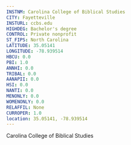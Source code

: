 ```yaml
---
INSTNM: Carolina College of Biblical Studies
CITY: Fayetteville
INSTURL: ccbs.edu
HIGHDEG: Bachelor's degree
CONTROL: Private nonprofit
ST_FIPS: North Carolina
LATITUDE: 35.05141
LONGITUDE: -78.939514
HBCU: 0.0
PBI: 1.0
ANNHI: 0.0
TRIBAL: 0.0
AANAPII: 0.0
HSI: 0.0
NANTI: 0.0
MENONLY: 0.0
WOMENONLY: 0.0
RELAFFIL: None
CURROPER: 1.0
location: 35.05141, -78.939514
---
```

Carolina College of Biblical Studies